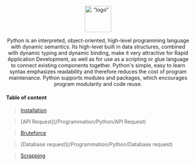 
<div><p align="center">
<img src="https://logodownload.org/wp-content/uploads/2019/10/python-logo-4.png"  alt=”logo” width=72 height=72>
<p align="center">Python is an interpreted, object-oriented, high-level programming language with dynamic semantics. Its high-level built in data structures, combined with dynamic typing and dynamic binding, make it very attractive for Rapid Application Development, as well as for use as a scripting or glue language to connect existing components together. Python's simple, easy to learn syntax emphasizes readability and therefore reduces the cost of program maintenance. Python supports modules and packages, which encourages program modularity and code reuse.</p></div>

#### Table of content

> [Installation](/Programmation/Python/Installation)

> [API Request](/Programmation/Python/API Request)

> [Bruteforce](/Programmation/Python/Bruteforce)

> [Database request](/Programmation/Python/Database request)

> [Scrapping](/Programmation/Python/Scrapping)

